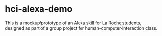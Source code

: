 # hci-alexa-demo
This is a mockup/prototype of an Alexa skill for La Roche students, designed as part of a group project for human-computer-interaction class.
